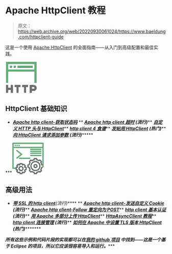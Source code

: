 # Apache HttpClient 教程

> 原文：<https://web.archive.org/web/20220930061024/https://www.baeldung.com/httpclient-guide>

这是一个使用 [Apache HttpClient](https://web.archive.org/web/20221128044236/https://hc.apache.org/httpcomponents-client-4.5.x/index.html "The Apache HTTP Client") 的全面指南——从入门到高级配置和最佳实践。

![HTTP - icon](img/20d5ac44f3faf4e555f221922a670ab5.png)

## HttpClient 基础知识

*   ***[Apache http client-获取状态码](/web/20221128044236/https://www.baeldung.com/httpclient-status-code)***
**   ***[Apache http client 超时](/web/20221128044236/https://www.baeldung.com/httpclient-timeout) **(流行)*******   ***[自定义 HTTP 头与 HttpClient](/web/20221128044236/https://www.baeldung.com/httpclient-custom-http-header)*****   ***[http client 4 食谱](/web/20221128044236/https://www.baeldung.com/httpclient4)*****   ***[发帖用 HttpClient](/web/20221128044236/https://www.baeldung.com/httpclient-post-http-request) **(热门)*******   ***[向 HttpClient 请求添加参数](/web/20221128044236/https://www.baeldung.com/apache-httpclient-parameters) **(流行)**********

***![usage - icon](img/3719f314d5f2d373b806c0561879a986.png)

## 高级用法

*   ***[带 SSL 的 http client](/web/20221128044236/https://www.baeldung.com/httpclient-ssl "HttpClient with SSL")**(流行)*****
**   ***[Apache http client-发送自定义 Cookie](/web/20221128044236/https://www.baeldung.com/httpclient-cookies) **(流行)*******   ***[Apache http client-Follow 重定向为 POST](/web/20221128044236/https://www.baeldung.com/httpclient-redirect-on-http-post)*****   ***[http client 基本认证](/web/20221128044236/https://www.baeldung.com/httpclient-basic-authentication) **(流行)*******   ***[用 Apache 多部分上传 HttpClient](/web/20221128044236/https://www.baeldung.com/httpclient-multipart-upload)*****   ***[HttpAsyncClient 教程](/web/20221128044236/https://www.baeldung.com/httpasyncclient-tutorial)*****   ***[http client 连接管理](/web/20221128044236/https://www.baeldung.com/httpclient-connection-management) **(流行)*******   ***[如何在 Apache 中设置 TLS 版本 HttpClient](/web/20221128044236/https://www.baeldung.com/apache-httpclient-tls) **(热门)************

 ***所有这些示例和代码片段的实现都可以在[我的 github 项目](https://web.archive.org/web/20221128044236/https://github.com/eugenp/tutorials/tree/master/apache-httpclient "Github Project covering all Http Client examples") 中找到——这是一个基于 Eclipse 的项目，所以它应该很容易导入和运行。******